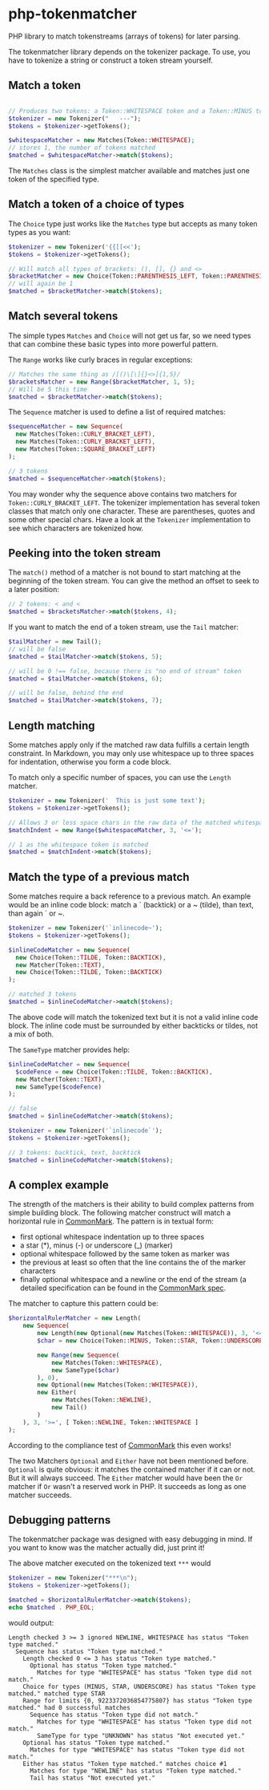 php-tokenmatcher
================

PHP library to match tokenstreams (arrays of tokens) for later parsing.

The tokenmatcher library depends on the tokenizer package.
To use, you have to tokenize a string or construct a token stream yourself.

Match a token
-------------

``` php

// Produces two tokens: a Token::WHITESPACE token and a Token::MINUS token
$tokenizer = new Tokenizer("   ---");
$tokens = $tokenizer->getTokens();

$whitespaceMatcher = new Matches(Token::WHITESPACE);
// stores 1, the number of tokens matched
$matched = $whitespaceMatcher->match($tokens);
```

The `Matches` class is the simplest matcher available and matches just one token of the specified type.

Match a token of a choice of types
----------------------------------

The `Choice` type just works like the `Matches` type but accepts as many token types as you want:

``` PHP
$tokenizer = new Tokenizer('{{[[<<');
$tokens = $tokenizer->getTokens();

// Will match all types of brackets: (), [], {} and <>
$bracketMatcher = new Choice(Token::PARENTHESIS_LEFT, Token::PARENTHESIS_RIGHT, Token::SQUARE_BRACKET_LEFT, Token::SQUARE_BRACKET_RIGHT, Token::CURLY_BRACKET_LEFT, Token::CURLY_BRACKET_RIGHT, Token::ANGLE_BRACKET_LEFT, Token::ANGLE_BRACKET_RIGHT);
// will again be 1
$matched = $bracketMatcher->match($tokens);
```

Match several tokens
--------------------

The simple types `Matches` and `Choice` will not get us far, so we need types that can combine these basic types into more powerful pattern.

The `Range` works like curly braces in regular exceptions:

``` PHP
// Matches the same thing as /[()\[\]{}<>]{1,5}/
$bracketsMatcher = new Range($bracketMatcher, 1, 5);
// Will be 5 this time
$matched = $bracketMatcher->match($tokens);
```

The `Sequence` matcher is used to define a list of required matches:

``` PHP
$sequenceMatcher = new Sequence(
  new Matches(Token::CURLY_BRACKET_LEFT),
  new Matches(Token::CURLY_BRACKET_LEFT),
  new Matches(Token::SQUARE_BRACKET_LEFT)
);

// 3 tokens
$matched = $sequenceMatcher->match($tokens);
```

You may wonder why the sequence above contains two matchers for `Token::CURLY_BRACKET_LEFT`.
The tokenizer implementation has several token classes that match only one character.
These are parentheses, quotes and some other special chars.
Have a look at the `Tokenizer` implementation to see which characters are tokenized how.

Peeking into the token stream
-----------------------------

The `match()` method of a matcher is not bound to start matching at the beginning of the token stream.
You can give the method an offset to seek to a later position:

``` PHP
// 2 tokens: < and <
$matched = $bracketsMatcher->match($tokens, 4);
```

If you want to match the end of a token stream, use the `Tail` matcher:
``` PHP
$tailMatcher = new Tail();
// will be false
$matched = $tailMatcher->match($tokens, 5);

// will be 0 !== false, because there is "no end of stream" token
$matched = $tailMatcher->match($tokens, 6);

// will be false, behind the end
$matched = $tailMatcher->match($tokens, 7);
```

Length matching
---------------

Some matches apply only if the matched raw data fulfills a certain length constraint.
In Markdown, you may only use whitespace up to three spaces for indentation, otherwise you form a code block.

To match only a specific number of spaces, you can use the `Length` matcher.

``` PHP
$tokenizer = new Tokenizer('  This is just some text');
$tokens = $tokenizer->getTokens();

// Allows 3 or less space chars in the raw data of the matched whitespace token
$matchIndent = new Range($whitespaceMatcher, 3, '<=');

// 1 as the whitespace token is matched
$matched = $matchIndent->match($tokens);
```

Match the type of a previous match
----------------------------------

Some matches require a back reference to a previous match.
An example would be an inline code block:
match a \` (backtick) or a \~ (tilde), than text, than again \` or \~.

``` PHP
$tokenizer = new Tokenizer('`inlinecode~');
$tokens = $tokenizer->getTokens();

$inlineCodeMatcher = new Sequence(
  new Choice(Token::TILDE, Token::BACKTICK),
  new Matcher(Token::TEXT),
  new Choice(Token::TILDE, Token::BACKTICK)
);

// matched 3 tokens
$matched = $inlineCodeMatcher->match($tokens);
```

The above code will match the tokenized text but it is not a valid inline code block.
The inline code must be surrounded by either backticks or tildes, not a mix of both.

The `SameType` matcher provides help:

``` PHP
$inlineCodeMatcher = new Sequence(
  $codeFence = new Choice(Token::TILDE, Token::BACKTICK),
  new Matcher(Token::TEXT),
  new SameType($codeFence)
);

// false
$matched = $inlineCodeMatcher->match($tokens);

$tokenizer = new Tokenizer('`inlinecode`');
$tokens = $tokenizer->getTokens();

// 3 tokens: backtick, text, backtick
$matched = $inlineCodeMatcher->match($tokens);
```

A complex example
-----------------

The strength of the matchers is their ability to build complex patterns from simple building block.
The following matcher construct will match a horizontal rule in [CommonMark](http://commonmark.org "CommonMark").
The pattern is in textual form:
* first optional whitespace indentation up to three spaces
* a star (\*), minus (-) or underscore (_) (marker)
* optional whitespace followed by the same token as marker was
* the previous at least so often that the line contains the of the marker characters
* finally optional whitespace and a newline or the end of the stream
(a detailed specification can be found in the [CommonMark spec](http://jgm.github.io/stmd/spec.html#horizontal-rules "CommonMark spec").

The matcher to capture this pattern could be:
``` PHP
$horizontalRulerMatcher = new Length(
	new Sequence(
		new Length(new Optional(new Matches(Token::WHITESPACE)), 3, '<='),
		$char = new Choice(Token::MINUS, Token::STAR, Token::UNDERSCORE),

		new Range(new Sequence(
			new Matches(Token::WHITESPACE),
			new SameType($char)
		), 0),
		new Optional(new Matches(Token::WHITESPACE)),
		new Either(
			new Matches(Token::NEWLINE),
			new Tail()
		)
	), 3, '>=', [ Token::NEWLINE, Token::WHITESPACE ]
);
```
According to the compliance test of [CommonMark](http://commonmark.org "CommonMark") this even works!

The two Matchers `Optional` and `Either` have not been mentioned before.
`Optional` is quite obvious: it matches the contained matcher if it can or not. But it will always succeed.
The `Either` matcher would have been the `Or` matcher if `Or` wasn't a reserved work in PHP.
It succeeds as long as one matcher succeeds.

Debugging patterns
------------------

The tokenmatcher package was designed with easy debugging in mind.
If you want to know was the matcher actually did, just print it!

The above matcher executed on the tokenized text `***` would

``` PHP
$tokenizer = new Tokenizer("***\n");
$tokens = $tokenizer->getTokens();

$matched = $horizontalRulerMatcher->match($tokens);
echo $matched . PHP_EOL;

```

would output:

```
Length checked 3 >= 3 ignored NEWLINE, WHITESPACE has status "Token type matched."
  Sequence has status "Token type matched."
    Length checked 0 <= 3 has status "Token type matched."
      Optional has status "Token type matched."
        Matches for type "WHITESPACE" has status "Token type did not match."
    Choice for types (MINUS, STAR, UNDERSCORE) has status "Token type matched." matched type STAR
    Range for limits {0, 9223372036854775807} has status "Token type matched." had 0 successful matches
      Sequence has status "Token type did not match."
        Matches for type "WHITESPACE" has status "Token type did not match."
        SameType for type "UNKNOWN" has status "Not executed yet."
    Optional has status "Token type matched."
      Matches for type "WHITESPACE" has status "Token type did not match."
    Either has status "Token type matched." matches choice #1
      Matches for type "NEWLINE" has status "Token type matched."
      Tail has status "Not executed yet."
```

